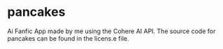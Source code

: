 # pancakes
Ai Fanfic App made by me using the Cohere AI API.
The source code for pancakes can be found in the licens.e file.
